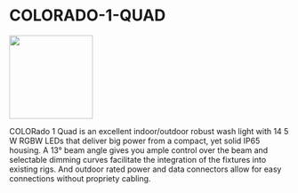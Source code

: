 # COLORADO-1-QUAD

<img src="https://www.chauvetprofessional.com/wp-content/uploads/2018/09/prod_colorado_1_quad_left.jpg" width=150 >

COLORado 1 Quad is an excellent indoor/outdoor robust wash light with 14 5 W RGBW LEDs that deliver big power from a compact, yet solid IP65 housing. A 13° beam angle gives you ample control over the beam and selectable dimming curves facilitate the integration of the fixtures into existing rigs.  And outdoor rated power and data connectors allow for easy connections without propriety cabling.


